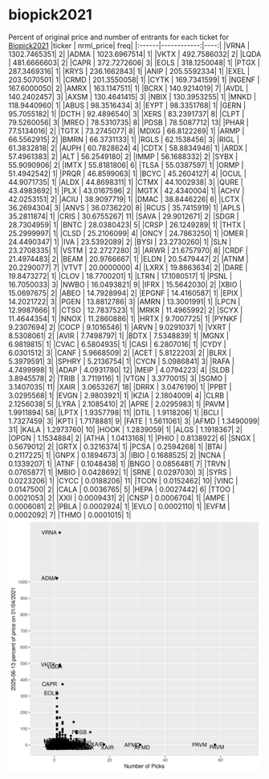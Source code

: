 # biopick2021
Percent of original price and number of entrants for each ticket for [Biopick2021](https://twitter.com/hashtag/Biopick2021)
|ticker |   nrml_price| freq|
|:------|------------:|----:|
|VRNA   | 1302.7465351|    2|
|ADMA   | 1023.6967514|    1|
|VKTX   |  492.7586032|    2|
|LQDA   |  481.6666603|    2|
|CAPR   |  372.7272606|    3|
|EOLS   |  318.1250048|    1|
|PTGX   |  287.3469316|    1|
|KRYS   |  236.1662843|    1|
|ANIP   |  205.5592334|    1|
|EXEL   |  203.5070501|    1|
|CRMD   |  201.3550058|    1|
|CYTK   |  169.7341599|    1|
|NGENF  |  167.6000050|    2|
|AMRX   |  163.1147511|    1|
|BCRX   |  140.9214019|    7|
|AVDL   |  140.2402457|    3|
|AXSM   |  130.4641415|    3|
|NBIX   |  130.3953255|    1|
|MNKD   |  118.9440960|    1|
|ABUS   |   98.3516434|    3|
|EYPT   |   98.3351768|    1|
|GERN   |   95.7055182|    1|
|DCTH   |   92.4896540|    3|
|XERS   |   83.2391737|    8|
|CLPT   |   79.5260056|    3|
|MREO   |   78.5310735|    8|
|PDSB   |   78.5087712|   13|
|PHAR   |   77.5134016|    2|
|TGTX   |   73.2745077|    8|
|MDXG   |   66.8122269|    1|
|ARMP   |   66.5562915|    2|
|BMRN   |   66.3731133|    1|
|RGLS   |   62.1538456|    3|
|RIGL   |   61.3832818|    2|
|AUPH   |   60.7828624|    4|
|CDTX   |   58.8834946|    1|
|ARDX   |   57.4961383|    2|
|ALT    |   56.2549180|    2|
|IMMP   |   56.1688332|    2|
|SYBX   |   55.9090906|    2|
|IMTX   |   55.8181806|    6|
|TLSA   |   55.0387597|    1|
|ORMP   |   51.4942542|    1|
|PRQR   |   46.8599063|    1|
|BCYC   |   45.2604127|    4|
|OCUL   |   44.9071735|    1|
|ALDX   |   44.8698311|    1|
|CTMX   |   44.1002938|    3|
|QURE   |   43.4983692|    1|
|PLX    |   43.0167596|    2|
|MGTX   |   42.4340004|    1|
|ACHV   |   42.0253151|    2|
|ACIU   |   38.9097719|    1|
|DMAC   |   38.8446226|    6|
|LCTX   |   36.2694304|    3|
|ANVS   |   36.0736220|    8|
|RCUS   |   35.7415919|    1|
|APLS   |   35.2811874|    1|
|CRIS   |   30.6755267|   11|
|SAVA   |   29.9012671|    2|
|SDGR   |   28.7304959|    1|
|BNTC   |   28.0380423|    5|
|CRSP   |   26.1249289|    1|
|THTX   |   25.2999997|    1|
|CLSD   |   25.2106099|    4|
|ONCY   |   24.7863250|    1|
|OMER   |   24.4490347|    1|
|IVA    |   23.5392089|    2|
|BYSI   |   23.2730260|    1|
|SLN    |   23.2708335|    1|
|VSTM   |   22.2727280|    3|
|ARWR   |   21.6757970|    8|
|CRDF   |   21.4974483|    2|
|BEAM   |   20.9766667|    1|
|ELDN   |   20.5479447|    2|
|ATNM   |   20.2290077|    7|
|VTVT   |   20.0000000|    4|
|LXRX   |   19.8863634|    2|
|DARE   |   19.8473272|    1|
|CLOV   |   18.7700201|    1|
|LTRN   |   17.1080517|    1|
|PSNL   |   16.7050033|    3|
|NWBO   |   16.0493821|    9|
|IFRX   |   15.5642030|    2|
|XBIO   |   15.0697675|    2|
|ABEO   |   14.7928994|    2|
|EPGNF  |   14.4160587|    1|
|EPIX   |   14.2021722|    3|
|PGEN   |   13.8812786|    3|
|AMRN   |   13.3001991|    1|
|LPCN   |   12.9987666|    1|
|CTSO   |   12.7837523|    1|
|MRKR   |   11.4965992|    2|
|SCYX   |   11.4644354|    1|
|NNOX   |   11.2860886|    1|
|HRTX   |    9.7007725|    1|
|PYNKF  |    9.2307694|    2|
|COCP   |    9.1016546|    1|
|ARVN   |    9.0291037|    1|
|VXRT   |    8.5308061|    2|
|AVIR   |    7.7498797|    1|
|BDTX   |    7.5348839|    1|
|MGNX   |    6.9819815|    1|
|CVAC   |    6.5804935|    1|
|CASI   |    6.2807016|    1|
|CYDY   |    6.0301512|    3|
|CANF   |    5.9668509|    2|
|ACET   |    5.8122203|    2|
|BLRX   |    5.3979591|    3|
|SPHRY  |    5.2136754|    1|
|CYCN   |    5.0986841|    3|
|RAFA   |    4.7499998|    1|
|ADAP   |    4.0931780|   12|
|MEIP   |    4.0794223|    4|
|SLDB   |    3.8945578|    2|
|TRIB   |    3.7119116|    1|
|VTGN   |    3.3770015|    3|
|SGMO   |    3.1407035|   11|
|XAIR   |    3.0653267|   18|
|DRRX   |    3.0476190|    1|
|PPBT   |    3.0295568|    1|
|EVGN   |    2.9803921|    1|
|KZIA   |    2.1804009|    4|
|CLRB   |    2.1256038|    5|
|LYRA   |    2.1085410|    2|
|APRE   |    2.0295983|    1|
|PAVM   |    1.9911894|   58|
|LPTX   |    1.9357798|   11|
|DTIL   |    1.9118206|    1|
|BCLI   |    1.7327459|    3|
|KPTI   |    1.7178881|    9|
|FATE   |    1.5611061|    3|
|AFMD   |    1.3490099|   31|
|KALA   |    1.2973760|   10|
|HOOK   |    1.2839059|    1|
|ALGS   |    1.1918367|    2|
|OPGN   |    1.1534884|    2|
|ATHA   |    1.0413168|    1|
|PHIO   |    0.8138922|    6|
|SNGX   |    0.5679012|    2|
|GRTX   |    0.3216374|    1|
|PCSA   |    0.2594268|    1|
|BTAI   |    0.2117225|    1|
|GNPX   |    0.1894673|    3|
|IBIO   |    0.1688525|    2|
|NCNA   |    0.1339207|    1|
|ATNF   |    0.1048438|    1|
|BNGO   |    0.0856481|    7|
|TRVN   |    0.0765877|    1|
|MBIO   |    0.0428692|    1|
|SRNE   |    0.0297030|    3|
|SYRS   |    0.0223206|    1|
|CYCC   |    0.0188206|   11|
|TCON   |    0.0152462|   10|
|VINC   |    0.0147500|    2|
|CALA   |    0.0036765|    5|
|HEPA   |    0.0027442|    6|
|TTOO   |    0.0021053|    2|
|XXII   |    0.0009431|    2|
|CNSP   |    0.0006704|    1|
|AMPE   |    0.0006081|    2|
|PBLA   |    0.0002924|    1|
|EVLO   |    0.0002110|    1|
|EVFM   |    0.0002092|    7|
|THMO   |    0.0001015|    1|
![retvspicks](biopicks.png?raw=true)
